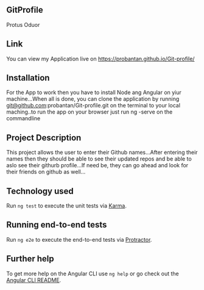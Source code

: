 ## GitProfile

Protus Oduor

## Link

You can view my Application live on https://probantan.github.io/Git-profile/

## Installation

For the App to work then you have to install Node ang Angular on yiur machine...When all is done, you can clone the application by running git@github.com:probantan/Git-profile.git on the terminal to your local maching..to run the app on your browser just run ng -serve on the commandline

## Project Description

This project allows the user to enter their Github names...After entering their names then they should be able to see their updated repos and be able to aslo see their githurb profile...If need be, they can go ahead and look for their friends on github as well...

## Technology used

Run `ng test` to execute the unit tests via [Karma](https://karma-runner.github.io).

## Running end-to-end tests

Run `ng e2e` to execute the end-to-end tests via [Protractor](http://www.protractortest.org/).

## Further help

To get more help on the Angular CLI use `ng help` or go check out the [Angular CLI README](https://github.com/angular/angular-cli/blob/master/README.md).
